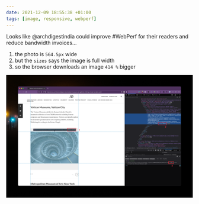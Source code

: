```yaml
---
date: 2021-12-09 18:55:38 +01:00
tags: [image, responsive, webperf]
---
```


Looks like @archdigestindia could improve #WebPerf for their readers and reduce bandwidth invoices…

1. the photo is `564.5px` wide
2. but the `sizes` says the image is full width
3. so the browser downloads an image `414 %` bigger

![An image much bigger than necessary on Architectural Digest India](responsive-image-sizes-error-architectural-digest.png)
